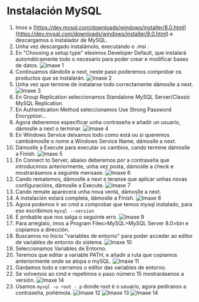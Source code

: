 ﻿# Instalación MySQL
1. Imos a [https://dev.mysql.com/downloads/windows/installer/8.0.html](https://dev.mysql.com/downloads/windows/installer/8.0.html) e descargamos o instalador de MySQL.
2. Unha vez descargado instalámolo, executando o .msi .
3. En "Choosing a setup type" eleximos Developer Default, que instalará automáticamente todo o necesario para poder crear e modificar bases de datos.
![Imaxe 1](https://raw.githubusercontent.com/vendoleiras/ApuntesBases2/master/images/mysql1.PNG)
4. Continuamos dándolle a next, neste paso poderemos comprobar os productos que se instalarán.
![Imaxe 2](https://raw.githubusercontent.com/vendoleiras/ApuntesBases2/master/images/mysql2.PNG)
5. Unha vez que termine de instalarse todo correctamente dámoslle a next.
![Imaxe 3](https://raw.githubusercontent.com/vendoleiras/ApuntesBases2/master/images/mysql3.PNG)
6. En Group Replication seleccionamos Standalone MySQL Server/Classic MySQL Replication.
7. En Authentication Method seleccionamos Use Strong Password Encryption...
8. Agora deberemos especificar unha contraseña e añadir un usuario, dámoslle a next o terminar.
![Imaxe 4](https://raw.githubusercontent.com/vendoleiras/ApuntesBases2/master/images/mysql4.PNG)
9. En Windows Service deixamos todo como está ou si queremos cambiámoslle o nome a Windows Service Name, dámoslle a next.
10. Dámoslle a Execute para executar os cambios, cando termine dámoslle a Finish.
![Imaxe 5](https://raw.githubusercontent.com/vendoleiras/ApuntesBases2/master/images/mysql5.PNG)
11. En Connect to Server, abaixo deberemos por a contraseña que introducimos anteriormente, unha vez posta, dámoslle a check e mostrarásenos a seguinte mensaxe.
![Imaxe 6](https://raw.githubusercontent.com/vendoleiras/ApuntesBases2/master/images/mysql6.PNG)
12. Cando rematemos, dámoslle a next e teranse que aplicar unhas novas configuracións, dámoslle a Execute.
![Imaxe 7](https://raw.githubusercontent.com/vendoleiras/ApuntesBases2/master/images/mysql7.PNG)
13. Cando remate aparecerá unha nova ventá, dámoslle a next.
14. A instalación estará completa, dámoslle a Finish.
![Imaxe 8](https://raw.githubusercontent.com/vendoleiras/ApuntesBases2/master/images/mysql8.PNG)
15. Agora podemos ir ao cmd a comprobar que temos mysql instalado, para eso escribimos `mysql --version`
16. É probable que nos salga o seguinte erro.
![Imaxe 9](https://raw.githubusercontent.com/vendoleiras/ApuntesBases2/master/images/mysql9.PNG)
17. Para arreglalo, imos a Program Files>MySQL>MySQL Server 8.0>bin e copiamos a dirección.
18. Buscamos no Inicio "variables de entorno" para poder acceder ao editor de variables de entorno do sistema.
![Imaxe 10](https://raw.githubusercontent.com/vendoleiras/ApuntesBases2/master/images/mysql10.PNG)
19. Seleccionamos Variables de Entorno.
20. Teremos que editar a variable PATH, e añadir a ruta que copiamos anteriormente onde se atopa o mySQL.
![Imaxe 11](https://raw.githubusercontent.com/vendoleiras/ApuntesBases2/master/images/mysql11.PNG)
21. Gardamos todo e cerramos o editor das variables de entorno.
22. Se volvemos ao cmd e repetimos o paso número 15 mostrarásenos a versión.
![Imaxe 14](https://raw.githubusercontent.com/vendoleiras/ApuntesBases2/master/images/mysql14.PNG)
23. Usamos `mysql -u root - p` donde root é o usuario, agora pediranos a contraseña, poñémola.
![Imaxe 12](https://raw.githubusercontent.com/vendoleiras/ApuntesBases2/master/images/mysql12.PNG)
![Imaxe 13](https://raw.githubusercontent.com/vendoleiras/ApuntesBases2/master/images/mysql13.PNG)
![Imaxe 14](https://raw.githubusercontent.com/vendoleiras/ApuntesBases2/master/images/mysql14.PNG)
  
  
